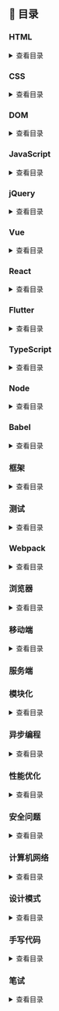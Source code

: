 ## :blue_book: 目录

### HTML

<details>
<summary>查看目录</summary>

- `HTML` 语义化

- meta 有哪些属性，作用是什么

- viewport 有哪些参数，作用是什么

- canvas

- img 中 alt 和 title 的区别

- 说说 HTML5 在标签、属性、存储、API 上的新特性

- doctype 的作用是什么？

- href 和 src 有什么区别

</details>

### CSS

<details>
<summary>查看目录</summary>

- `Link` 与 `@import` 导入`css`的区别
- 伪类和伪元素的区别 css3 新增的伪类有哪些
- 是否了解盒模型 介绍一下标准的 CSS 盒子模型 与低版本的 IE 盒子模型有什么不同
- 你知道什么是 `BFC` 吗 BFC 的布局规则是什么？如何创建 BFC？
- 居中布局：居中浮动元素 居中绝对定位的 DIV
- 浮动元素和绝对定位元素的区别和应用?
- 请说说`css`的选择器以及选择器优先级
- 什么时候清除浮动 如何清除浮动 原理是什么
- CSS 动画
- css 单位有哪些
- 如果需要手动写动画，你认为最小时间间隔是多久，为什么
- 上下 margin 重合的问题
- opacity: 0、visibility: hidden、display: none （隐藏页面中 的元素有哪些 方式）
- display 有哪些值，以及作用
- position 的值
- \*\*png、jpg、gif 这些图片格式解释一下，分别什么时候用。有没有了解过 webp？
- 如何实现左侧宽度固定，右侧宽度自适应的布局
- 介绍一下 flex
- z-index 有什么需要注意的地方
- position 跟 display、overflow、float 这些特性相互叠加后会怎么样？
- css3 的新特性有哪些
- calc 函数
- CSS 中的 `vertical-align` 有哪些值？它在什么情况下才能生效？
- ::after 和:after 的区别
- CSS 有哪些样式可以给子元素继承!
- 行内元素有哪些？块级元素有哪些？ 空(void)元素有那些？
- `box-sizing`常用的属性有哪些? 分别有啥作用?
- CSS 中`transition`和`animate`有何区别? `animate` 如何停留在最后一帧!
- css 创建一个三角形的原理
- “品”字布局如何设计
- 使用过 css 预处理器吗
- 在网页中的应该使用奇数还是偶数的字体？为什么呢
- 什么是响应式 什么是自适应
- 你对 line-height 是如何理解的？
- 如何设计一个 4 列等宽布局，各列之间的边距是 10px（考虑浏览器的兼容性）？
- CSS 如何实现三列布局，左侧和右侧固定宽度，中间自适应宽度？

</details>

### DOM

<details>
<summary>查看目录</summary>

- 事件类型
- 说说`DOM` 中的事件流
- Node 节点获取及增删查改
- 讲讲事件冒泡和事件捕获
- 什么是事件代理
- 知道什么是事件委托吗

</details>

### JavaScript

<details>
<summary>查看目录</summary>

- 如何让 (a == 1 && a == 2 && a == 3) 的值为 true？
- typeof 和 instance of 检测数据类型有什么区别？
- prototype 和 `__proto__` 区别是什么？
- 谈谈你对原型的理解？
- 什么是原型链？【原型链解决的是什么问题？】
- 立即执行函数

- 闭包及作用闭包有哪些使用场景？优缺点是很什么
- 对象的拷贝：深拷贝与浅拷贝
- new 运算符 new 的原理是什么？通过 new 的方式创建对象和通过字面量创建有什么区别
- 箭头函数
- ES5/ES6 的继承 分别有哪些优缺点？
- 类型的转化
- 防抖与节流，它们的作用是什么
- this 如何正确的判断 this 的指向? 箭头函数的 this 是什么？
- `sort` 函数
- 函数科里化
- ['1', '2', '3'].map(parseInt)
- [[3,2,1].reduce(Math.pow), [].reduce(Math.pow)]
- Set、Map、WeakSet 和 WeakMap 的区别
- 类数组和数组的区别是什么？
- 数组的哪些 API 会改变原数组？
- 可迭代对象有哪些特点
- 垃圾回收与内存泄漏

</details>

### jQuery

<details>
<summary>查看目录</summary>

- 手写插件

</details>

### Vue

<details>
<summary>查看目录</summary>

- 什么是 MVVM？谈谈你的理解
- 谈谈你对`vue`生命周期的理解
  (1)什么是 Vue 的声明周期
  (2)生命周期钩子的作用
  (3)第一次页面加载触发哪几个生命周期钩子
  (4)异步请求适合在哪个生命周期调用
- 请你谈谈`Vue` 组件中的`Data`
  (1)组件中 data 为什么是一个函数？
  (2)函数为什么返回一个对象，如果返回的不是个纯对象 Vue 是怎么做的？你有没有试过直接返回一个字符串或者其他类型
  (3)data 中的 key 与 props 或者 methods 中冲突 vue 是怎么做的
  (4)为什么初始化阶段才进行`data` 数据的合并？(这里指合并策略)
- 请你谈谈 Vue 数据响应原理
  (1) Vue 框架怎么实现对象和数组的监听？
  (2)直接给一个数组项赋值，Vue 能检测到变化吗？在 Vue 中怎么检测数组的变化
- Vue 内部是如何构建一个渲染函数的 `render` `template` `el` 的优先级如何
- 谈谈 Vue 中的 Transition 动画
- 你了解 Vue 中的`选项合并策略`嘛，请谈谈
- 说说 Vue 中`$nextTick`的实现原理 它的执行时机是什么时候 和 DOM 的渲染有什么关系
- vue 修饰符
- Vue 中的 key 有什么作用？

- vue 是如何实现数据的双向绑定
- v-show 与 v-if 有什么区别？
- v-model 的原理？
- Class 与 Style 如何动态绑定？
- vue 的`单向数据流`

- 虚拟 DOM 原理以及优缺点
- computed watch methods 三者的应用场景与区别以及实现原理
- 对比一下 `Object.defineProperty` 与`proxy`
- 使用 JavaScript Proxy 实现简单的数据绑定
- Vue 是如何实现数据双向绑定的？

- vue-router 的路由模式有几种
- 能说下 vue-router 中常用的 hash 和 history 路由模式实现原理吗？
- vuex 的设计思想
- 单页面（SPA）应用的优缺点
- 谈谈你对 keep-alive 的了解？vue 里的 keep-alive 是怎么实现的
- 谈谈 Vue SSR 吗？说说 SSR？
- Vue 怎么用 vm.\$set() 解决对象新增属性不能响应的问题 ？
- 你有对 Vue 项目进行哪些优化？可以从几方面入手
- 谈谈`vue 3.0`
- `$route`和`$router`的区别
- scoped 属性作用
- `Vue-Router`的两种模式主要依赖什么实现的
- Vue CLI 有哪些特性？
- 如何新增自定义指令
- vue 的数据劫持在不同的版本里是如何处理的？
- 了解 Element UI 组件的框架设计吗？
- 如何自动屏蔽 Input 的自动密码填充？

</details>

### React

<details>
<summary>查看目录</summary>

- [列表组件中的 key](#列表组件中的`key`)
- setState 到底是异步还是同步?
- 为什么使用框架而不是原生
- 虚拟 DOM 的优劣如何
- 虚拟 DOM 的实现原理
- React 最新的生命周期是怎样的?
- React 的请求应该放在哪个生命周期中?
- Ajax 请求放在 `componentDidMount` 里进行处理还是放在`componentWillMount` 里进行处理比较合适？
- React 中 setState 什么时候是同步的，什么时候是异步的
- react-router 里的 `<Link>` 标签和 `<a>` 标签有什么区别
- react 与`vue` 的区别
- React 高阶组件的作用有哪些
- 简述下 flux 的思想
- redux 的工作流程?
- react-redux 是如何工作的?
- redux 与 mobx 的区别?
- redux 中如何进行异步操作?
- React 组件通信如何实现?
- React 有哪些优化性能是手段? 语法层面呢？
- React 如何进行组件/逻辑复用?
- mixin、hoc、render props、react-hooks 的优劣如何？
- 你是如何理解 fiber 的?
- 有没有使用过 React Hooks？使用 React Hooks 的同时为什么需要使用高阶组件？
- 受控组件以及非受控组件的区别

</details>

### Flutter

<details>
<summary>查看目录</summary>

- [列表组件中的](#列表组件中的`key`)

- React 中 setState 什么时候是同步的，什么时候是异步的

- react-router 里的 `<Link>` 标签和 `<a>` 标签有什么区别

</details>

### TypeScript

<details>
<summary>查看目录</summary>
- 谈你对 TypeScript 的理解？

- 比较一下 TypeScript 和 JavaScript，在什么情况下你觉得需要 TypeScript ?

</details>

### Node

<details>
<summary>查看目录</summary>

- 谈谈 node 中的事件循环 浏览器和 Node.js 的事件循环机制有什么区别？

</details>

### Babel

<details>
<summary>查看目录</summary>

- 谈谈`babel` 的原理是什么

</details>

### 框架

<details>
<summary>查看目录</summary>

- React 和 Vue 的区别？
- 能对比一下 Create React App 和 Vue CLI 吗？
- 了解 MVC / MVP / MVVM 的区别吗？
  </details>

### 测试

<details>
<summary>查看目录</summary>

- 平常开发的过程中有写过单元测试或者 e2e 测试么？
- 自动化测试主要是做什么？

</details>

### Webpack

<details>
<summary>查看目录</summary>

- 介绍下 webpack 热更新原理，是如何做到在不刷新浏览器的前提下更新页面的
- 介绍`webpack` 的实现原理
- Webpack 的 loader 和 plugins 的区别
- Webpack 构建速度优化有哪些方案？

</details>

### 浏览器

<details>
<summary>查看目录</summary>

- 输入`URL` 发生了什么
- 常见的浏览器内核
- 常见的兼容性问题
- 重绘与回流
- 本地存储 cookie 与 token
- session、cookie、localStorage 的区别 了解 SameSite 属性吗
- 如何实现浏览器内多个标签页之间的通信?
- JSONP 的原理是什么？

</details>

### 移动端

<details>
<summary>查看目录</summary>

- 触摸事件

- 移动端的兼容问题

- 移动端 300ms 延迟

- 移动端 rem

- 移动端 1px

</details>

###

### 服务端

### 模块化

<details>
<summary>查看目录</summary>

- 模块化发展历史

</details>

### 异步编程

<details>
<summary>查看目录</summary>

- setTimeout、Promise、Async/Await 的区别

- 模拟实现一个 Promise.finally

- Promise 构造函数是同步还是异步执行，then 中的方法呢 ?promise 如何实现 then 处理 ?

- Promise 和 setTimeout 的区别 ?

- 如何实现 Promise.all ?

- EventLoop

- async await 函数

</details>

### 性能优化

<details>
<summary>查看目录</summary>

- 能说说首屏加载优化有哪些方案么
- 首屏和白屏的时间如何计算
- 什么是 GPU 加速，如何使用 GPU 加速，GPU 加速的缺点
- 异步加载 JS 脚本的方式有哪些？
- css 有哪些提高性能的方法
- 在 HTML 中如何做 SEO 优化？
- 了解 CSS 3 动画的硬件加速么？在重绘和重流方面有什么需要注意的点？
- 了解 SPA 的懒加载么？

</details>

### 安全问题

<details>
<summary>查看目录</summary>

- CSRF 攻击
- XSS 漏洞
- CORS（跨域资款共享）
-

</details>

### 计算机网络

<details>
<summary>查看目录</summary>

- http 与 https 协议
- 讲讲 http 的基本结构？
- HTTP2 和 HTTP1 有什么区别
- http 常见的状态码
- `GET` 与`Post` 的区别
- TCP 三次握手四次挥手
- 谈谈你对 TCP 的理解;
- HTTP 的请求报文由哪几部分组成
- HTTP 常见请求/响应头及其含义
- HTTPS 是如何进行加密的 谈谈 https 的原理？为什么 https 能保证安全？
- CDN 原理
- DNS 解析
- websocket 和 ajax 的区别是什么，websocket 的应用场景有哪些
- 讲讲 http 的缓存机制吧，强缓存，协商缓存？

</details>

### 设计模式

<details>
<summary>查看目录</summary>

- 常见的设计模式有哪些？
- 计模式中观察者模式和发布 / 订阅模式有哪些区别？

</details>

### 手写代码

<details>
<summary>查看目录</summary>

- [↓ 手写数组去重方法](#1-手写数组去重的方法)

- [↓ 手写`new`操作符](#2-手写-javascript-new)

* 手写`JSON.parse`

- 手写继承

- 手写函数柯里化

- 手写`Promise`

- 手写防抖与节流

- 手写深拷贝

- 数组扁平化 :请实现一个 flattenDeep 函数，把嵌套的数组扁平化

</details>

### 笔试

<details>
<summary>查看目录</summary>

- 请写出下面代码的运行结果

  ```js
  async function async1() {
    console.log("async1 start");
    await async2();
    console.log("async1 end");
  }
  async function async2() {
    console.log("async2");
  }
  console.log("script start");
  setTimeout(function() {
    console.log("setTimeout");
  }, 0);
  async1();
  new Promise(function(resolve) {
    console.log("promise1");
    resolve();
  }).then(function() {
    console.log("promise2");
  });
  console.log("script end");
  ```

* 计算两个数组的交集
* 数组去重
* 简单实现一个发布者订阅机制

</details>

<!-- <div align="center">
    <img width="360px" height="160px" src="https://github.com/yayxs/top-fe-iqa/blob/master/assets/images/contact.jpg"></img>
</div> -->
